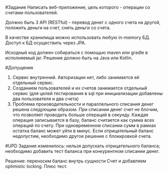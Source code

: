 #Задание
Написать веб-приложение, цель которого - операции со счетами пользователей.

Должно быть 3 API (RESTful) - перевод денег с одного счета на другой, положить деньги на счет, снять деньги со счета.

В качестве хранилища можно использовать любую in-memory БД. Доступ к БД осуществить через JPA.

Исходный код должен собираться с помощью maven или gradle в исполняемый jar. Решение должно быть на Java или Kotlin.

#Допущения
1. Сервис внутренний. Авторизации нет, либо занимается ей отдельный сервис.
2. Созданием пользователей и их счетов занимается отдельный сервис (для целей тестирования в sql при инициализации добавлены два пользователя и два счета)
3. Проблема производительности и параллельного списания денег решена следующим образом.
При списании денег счет не блочим, что позволяет проводить больше операций в секунду.
Каждая операция записывается в базу, баланс считается как сумма всех операций по счету.
При одновременном списании сумм в рамках остатка баланс может уйти в минус.
Если отрицательный баланс недопустим, необходимо другое решение с блокировкой счета.

#UPD
Задание изменилось: нельзя допускать отрицательного баланса; необходимо добавить тест баланса при конкурентном списании денег.

Решение: переносим баланс внутрь сущности Счет и добавляем optimistic locking. Плюс тест.
